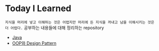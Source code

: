 # Today I Learned
`지식을 머리에 넣고 이해하는 것은 어렵지만 머리에 든 지식을 꺼내고 남을 이해시키는 것은 더 어렵다.`
공부하는 내용들에 대해 정리하는 repository

- [Java](java)
- [OOP와 Design Pattern](oop)